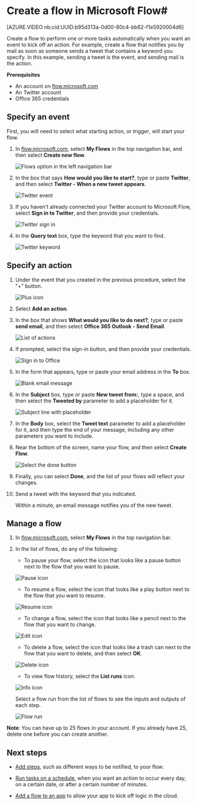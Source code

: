 <properties
    pageTitle="Automate tasks by creating a flow | Microsoft Flow"
    description="Create a flow to automatically perform one or more actions, such as sending mail, when events occur, such as someone adding a row to a SharePoint list."
    services=""
    suite="flow"
    documentationCenter="na"
    authors="aftowen"
    manager="dwrede"
    editor=""
    tags=""
 />
<tags
    ms.service="flow"
    ms.devlang="na"
    ms.topic="get-started-article"
    ms.tgt_pltfrm="na"
    ms.workload="na"
   ms.date="04/24/2016"
    ms.author="anneta"/>

# Create a flow in Microsoft Flow#

[AZURE.VIDEO nb:cid:UUID:b95d313a-0d00-80c4-bb62-f1e5920004d6]

Create a flow to perform one or more tasks automatically when you want an event to kick off an action. For example, create a flow that notifies you by mail as soon as someone sends a tweet that contains a keyword you specify. In this example, sending a tweet is the event, and sending mail is the action.

**Prerequisites**

- An account on [flow.microsoft.com](https://flow.microsoft.com)
- An Twitter account
- Office 365 credentials

## Specify an event

First, you will need to select what starting action, or *trigger*, will start your flow.

1. In [flow.microsoft.com](https://flow.microsoft.com), select **My Flows** in the top navigation bar, and then select **Create new flow**.

	![Flows option in the left navigation bar](./media/get-started-logic-flow/create-logic-flow.png)

1. In the box that says **How would you like to start?**, type or paste **Twitter**, and then select **Twitter - When a new tweet appears**.

	![Twitter event](./media/get-started-logic-flow/twitter-search.png)

5. If you haven't already connected your Twitter account to Microsoft Flow, select **Sign in to Twitter**, and then provide your credentials.

    ![Twitter sign in](./media/get-started-logic-flow/twitter-signin.png)

6. In the **Query text** box, type the keyword that you want to find.

	![Twitter keyword](./media/get-started-logic-flow/twitter-keyword.png)

## Specify an action ##
1. Under the event that you created in the previous procedure, select the "+" button.

	![Plus icon](./media/get-started-logic-flow/add-action-icon.png)

2. Select **Add an action**.

3. In the box that shows **What would you like to do next?**, type or paste **send email**, and then select **Office 365 Outlook - Send Email**.

	![List of actions](./media/get-started-logic-flow/send-email.png)

4. If prompted, select the sign-in button, and then provide your credentials.

	![Sign in to Office](./media/get-started-logic-flow/sign-in-office.png)

5. In the form that appears, type or paste your email address in the **To** box.

	![Blank email message](./media/get-started-logic-flow/blank-email.png)

1. In the **Subject** box, type or paste **New tweet from:**, type a space, and then select the **Tweeted by** parameter to add a placeholder for it.

	![Subject line with placeholder](./media/get-started-logic-flow/message-token.png)

1. In the **Body** box, select the **Tweet text** parameter to add a placeholder for it, and then type the end of your message, including any other parameters you want to include.

1.  Near the bottom of the screen, name your flow, and then select **Create Flow**.

	![Select the done button](./media/get-started-logic-flow/done-button.png)

1. Finally, you can select **Done**, and the list of your flows will reflect your changes.

1. Send a tweet with the keyword that you indicated.

	Within a minute, an email message notifies you of the new tweet.

## Manage a flow ##
1. In [flow.microsoft.com](https://flow.microsoft.com), select **My Flows** in the top navigation bar.

2. In the list of flows, do any of the following:

	- To pause your flow, select the icon that looks like a pause button next to the flow that you want to pause.

	![Pause icon](./media/get-started-logic-flow/pause-icon.png)

	- To resume a flow, select the icon that looks like a play button next to the flow that you want to resume.  

	![Resume icon](./media/get-started-logic-flow/resume-icon.png)  

	- To change a flow, select the icon that looks like a pencil next to the flow that you want to change.  

	![Edit icon](./media/get-started-logic-flow/edit-icon.png)  

	- To delete a flow, select the icon that looks like a trash can next to the flow that you want to delete, and then select **OK**.

	![Delete icon](./media/get-started-logic-flow/delete-icon.png)

	- To view flow history, select the **List runs** icon.

	![Info icon](./media/get-started-logic-flow/info-icon.png)

	Select a flow run from the list of flows to see the inputs and outputs of each step.

	![Flow run](./media/get-started-logic-flow/flow-run.png)


**Note**: You can have up to 25 flows in your account. If you already have 25, delete one before you can create another.

## Next steps ##

- [Add steps](multi-step-logic-flow.md), such as different ways to be notified, to your flow.

- [Run tasks on a schedule](run-tasks-on-a-schedule.md), when you want an action to occur every day, on a certain date, or after a certain number of minutes.

- [Add a flow to an app](https://powerapps.microsoft.com/en-us/tutorials/using-logic-flows/) to allow your app to kick off logic in the cloud.
